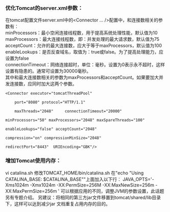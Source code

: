 ### 优化Tomcat的server.xml参数：   
在tomcat配置文件server.xml中的<Connector ... />配置中，和连接数相关的参数有：   
minProcessors：最小空闲连接线程数，用于提高系统处理性能，默认值为10   
maxProcessors：最大连接线程数，即：并发处理的最大请求数，默认值为75   
acceptCount：允许的最大连接数，应大于等于maxProcessors，默认值为100   
enableLookups：是否反查域名，取值为：true或false。为了提高处理能力，应设置为false   
connectionTimeout：网络连接超时，单位：毫秒。设置为0表示永不超时，这样设置有隐患的。通常可设置为30000毫秒。  
其中和最大连接数相关的参数为maxProcessors和acceptCount。如果要加大并发连接数，应同时加大这两个参数。   


    <Connector executor="tomcatThreadPool"
 
        port="8080" protocol="HTTP/1.1"
 
        maxThreads="2048"     connectionTimeout="20000"
 
    minProcessors="50" maxProcessors="2048" maxSpareThreads="100"
 
    enableLookups="false" acceptCount="2048"
 
    compression="on" compressionMinSize="2048"
 
    redirectPort="8443"  URIEncoding="GBK"/>
    


### 增加Tomcat使用内存：
vi catalina.sh
修改TOMCAT_HOME/bin/catalina.sh
在"echo "Using CATALINA_BASE:   $CATALINA_BASE""上面加入以下行：
JAVA_OPTS='-Xms1024m -Xmx1024m -XX:PermSize=256M -XX:MaxNewSize=256m -XX:MaxPermSize=256m '
可以根据应用的不同，调整JVM的参数设置，此话题另有专题介绍。
另建议：将相同的第三方jar文件移置到tomcat/shared/lib目录下，这样可以达到减少jar 文档重复占用内存的目的。
